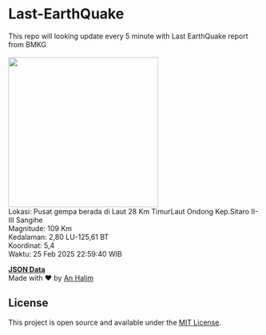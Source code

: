 # Last-EarthQuake
This repo will looking update every 5 minute with Last EarthQuake report from BMKG
<br>
<br>
<img src="undefined" width="300"/>
<br>
Lokasi: Pusat gempa berada di Laut 28 Km TimurLaut Ondong Kep.Sitaro  II-III Sangihe <br>
Magnitude: 109 Km <br>
Kedalaman: 2,80 LU-125,61 BT <br>
Koordinat: 5,4 <br>
Waktu: 25 Feb 2025 22:59:40 WIB <br>

<a href="./data/data.json">**JSON Data**</a>
<br>
Made with ❤️ by <a href="https://github.com/an-halim">An Halim</a>
## License

This project is open source and available under the [MIT License](LICENSE).
